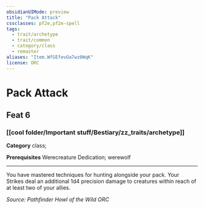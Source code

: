 ```yaml
---
obsidianUIMode: preview
title: "Pack Attack"
cssclasses: pf2e,pf2e-spell
tags:
  - trait/archetype
  - trait/common
  - category/class
  - remaster
aliases: "Item.WfGEfevOa7wz0WqK"
license: ORC
---
```

# Pack Attack
## Feat 6
### [[cool folder/Important stuff/Bestiary/zz_traits/archetype]]

**Category** class; 



**Prerequisites** Werecreature Dedication; werewolf
* * *
You have mastered techniques for hunting alongside your pack. Your Strikes deal an additional 1d4 precision damage to creatures within reach of at least two of your allies.

*Source: Pathfinder Howl of the Wild*
*ORC*